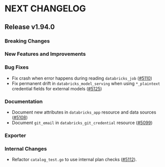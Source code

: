 # NEXT CHANGELOG

## Release v1.94.0

### Breaking Changes

### New Features and Improvements

### Bug Fixes

* Fix crash when error happens during reading `databricks_job` ([#5110](https://github.com/databricks/terraform-provider-databricks/pull/5110))
* Fix permanent drift in `databricks_model_serving` when using `*_plaintext` credential fields for external models ([#5125](https://github.com/databricks/terraform-provider-databricks/pull/5125))

### Documentation

* Document new attributes in `databricks_app` resource and data sources ([#5108](https://github.com/databricks/terraform-provider-databricks/pull/5108))
* Document `git_email` in `databricks_git_credential` resource ([#5099](https://github.com/databricks/terraform-provider-databricks/pull/5099))

### Exporter

### Internal Changes
* Refactor `catalog_test.go` to use internal plan checks ([#5112](https://github.com/databricks/terraform-provider-databricks/pull/5112)).
